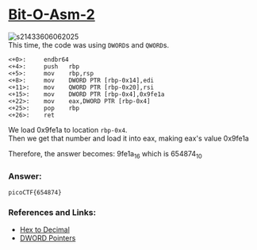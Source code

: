 # <a href="https://play.picoctf.org/practice/challenge/392">Bit-O-Asm-2</a>

![s21433606062025](https://a.okmd.dev/md/684313b20a443.png)  
This time, the code was using `DWORD`s and `QWORD`s.
```
<+0>:     endbr64 
<+4>:     push   rbp
<+5>:     mov    rbp,rsp
<+8>:     mov    DWORD PTR [rbp-0x14],edi
<+11>:    mov    QWORD PTR [rbp-0x20],rsi
<+15>:    mov    DWORD PTR [rbp-0x4],0x9fe1a
<+22>:    mov    eax,DWORD PTR [rbp-0x4]
<+25>:    pop    rbp
<+26>:    ret
```
We load 0x9fe1a to location `rbp-0x4`.  
Then we get that number and load it into eax, making eax's value 0x9fe1a

Therefore, the answer becomes:
9fe1a<sub>16</sub> which is 654874<sub>10</sub>

### Answer:
```
picoCTF{654874}
```

### References and Links:
- <a href="https://www.rapidtables.com/convert/number/hex-to-decimal.html?x=9FE1A">Hex to Decimal</a>
- <a href="https://stackoverflow.com/questions/23512281/what-does-the-the-dword-operand-do-in-assembly">DWORD Pointers</a>
